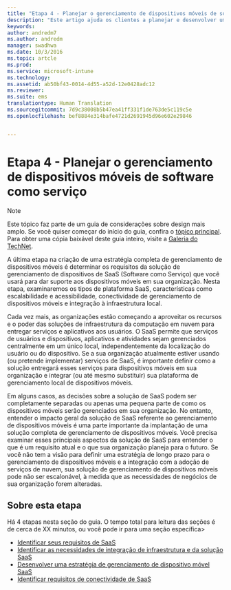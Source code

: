 ```yaml
---
title: "Etapa 4 - Planejar o gerenciamento de dispositivos móveis de software como serviço"
description: "Este artigo ajuda os clientes a planejar e desenvolver um software como serviço para gerenciamento de dispositivo móvel usando a solução Microsoft Enterprise Mobility + Security."
keywords: 
author: andredm7
ms.author: andredm
manager: swadhwa
ms.date: 10/3/2016
ms.topic: artcle
ms.prod: 
ms.service: microsoft-intune
ms.technology: 
ms.assetid: ab50bf43-0014-4d55-a52d-12e0428adc12
ms.reviewer: 
ms.suite: ems
translationtype: Human Translation
ms.sourcegitcommit: 7d9c38008b5b47ea41ff331f1de763de5c119c5e
ms.openlocfilehash: bef8884e314bafe4721d2691945d96e602e29846


---
```


# <a name="step-4---plan-for-software-as-a-service-mobile-device-management"></a>Etapa 4 - Planejar o gerenciamento de dispositivos móveis de software como serviço

>[!NOTE]
>Este tópico faz parte de um guia de considerações sobre design mais amplo. Se você quiser começar do início do guia, confira o [tópico principal](mdm-design-considerations-guide.md). Para obter uma cópia baixável deste guia inteiro, visite a [Galeria do TechNet](https://gallery.technet.microsoft.com/Mobile-Device-Management-7d401582).

A última etapa na criação de uma estratégia completa de gerenciamento de dispositivos móveis é determinar os requisitos da solução de gerenciamento de dispositivos de SaaS (Software como Serviço) que você usará para dar suporte aos dispositivos móveis em sua organização. Nesta etapa, examinaremos os tipos de plataforma SaaS, características como escalabilidade e acessibilidade, conectividade de gerenciamento de dispositivos móveis e integração à infraestrutura local.

Cada vez mais, as organizações estão começando a aproveitar os recursos e o poder das soluções de infraestrutura da computação em nuvem para entregar serviços e aplicativos aos usuários. O SaaS permite que serviços de usuários e dispositivos, aplicativos e atividades sejam gerenciados centralmente em um único local, independentemente da localização do usuário ou do dispositivo. Se a sua organização atualmente estiver usando (ou pretende implementar) serviços de SaaS, é importante definir como a solução entregará esses serviços para dispositivos móveis em sua organização e integrar (ou até mesmo substituir) sua plataforma de gerenciamento local de dispositivos móveis.

Em alguns casos, as decisões sobre a solução de SaaS podem ser completamente separadas ou apenas uma pequena parte de como os dispositivos móveis serão gerenciados em sua organização. No entanto, entender o impacto geral da solução de SaaS referente ao gerenciamento de dispositivos móveis é uma parte importante da implantação de uma solução completa de gerenciamento de dispositivos móveis. </para><para>Você precisa examinar esses principais aspectos da solução de SaaS para entender o que é um requisito atual e o que sua organização planeja para o futuro. Se você não tem a visão para definir uma estratégia de longo prazo para o gerenciamento de dispositivos móveis e a integração com a adoção de serviços de nuvem, sua solução de gerenciamento de dispositivos móveis pode não ser escalonável, à medida que as necessidades de negócios de sua organização forem alteradas.

## <a name="about-this-step"></a>Sobre esta etapa

Há 4 etapas nesta seção do guia. O tempo total para leitura das seções é de cerca de XX minutos, ou você pode ir para uma seção específica>

- [Identificar seus requisitos de SaaS](mdm-identify-saas-requirements.md)
- [Identificar as necessidades de integração de infraestrutura e da solução SaaS](mdm-identify-saas-solution-infrastructure-integration-needs.md)
- [Desenvolver uma estratégia de gerenciamento de dispositivo móvel SaaS](mdm-develop-saas-mdm-strategy.md)
- [Identificar requisitos de conectividade de SaaS](mdm-identify-saas-connectivity-requirements.md)



<!--HONumber=Nov16_HO4-->


